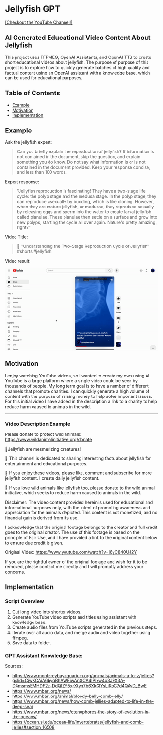 # Jellyfish GPT 
[[Checkout the YouTube Channel!]](https://www.youtube.com/watch?v=-zABWWJjvCc)
## AI Generated Educational Video Content About Jellyfish 
This project uses FFPMEG, OpenAI Assistants, and OpenAI TTS to create short educational videos about jellyfish. The purpose of purpose of this project is to explore how to quickly generate batches of high quality and factual content using an OpenAI assistant with a knowledge base, which can be used for educational purposes. 


## Table of Contents
- [Example](#example)
- [Motivation](#motivation)
- [Implementation](#implementation)

## Example

Ask the jellyfish expert:
> Can you briefly explain the reproduction of jellyfish? If information is not contained in the document, skip the question, and explain something you do know. Do not say what information is or is not contained in the document provided. Keep your response concise, and less than 100 words.

Expert response:
> "Jellyfish reproduction is fascinating! They have a two-stage life cycle: the polyp stage and the medusa stage. In the polyp stage, they can reproduce asexually by budding, which is like cloning. However, when they are mature jellyfish, or medusae, they reproduce sexually by releasing eggs and sperm into the water to create larval jellyfish called planulae. These planulae then settle on a surface and grow into new polyps, starting the cycle all over again. Nature's pretty amazing, right?"

Video Title: 
> 🪼 "Understanding the Two-Stage Reproduction Cycle of Jellyfish" #shorts #jellyfish

Video result:

![alt text](youtube.gif)

## Motivation
I enjoy watching YouTube videos, so I wanted to create my own using AI. YouTube is a large platform where a single video could be seen by thousands of people. My long term goal is to have a number of different channels that promote charities. I can quickly generate a high volume of content with the purpose of raising money to help solve important issues. For this initial video I have added in the description a link to a charity to help reduce harm caused to animals in the wild. 

--- 
### Video Description Example

Please donate to protect wild animals: https://www.wildanimalinitiative.org/donate

🪼Jellyfish are mesmerizing creatures! 

🪼 This channel is dedicated to sharing interesting facts about jellyfish for entertainment and educational purposes. 

🪼 If you enjoy these videos, please like, comment and subscribe for more jellyfish content. I create daily jellyfish content. 

🪼 If you love wild animals like jellyfish too, please donate to the wild animal initiative, which seeks to reduce harm caused to animals in the wild.

Disclaimer:
The video content provided herein is used for educational and informational purposes only, with the intent of promoting awareness and appreciation for the animals depicted. This content is not monetized, and no financial gain is derived from its use.

I acknowledge that the original footage belongs to the creator and full credit goes to the original creator. The use of this footage is based on the principle of Fair Use, and I have provided a link to the original content below to ensure due credit is given.

Original Video: https://www.youtube.com/watch?v=I6yC840UJ2Y

If you are the rightful owner of the original footage and wish for it to be removed, please contact me directly and I will promptly address your concerns.

## Implementation

### Script Overview
1. Cut long video into shorter videos.
2. Generate YouTube video scripts and titles using assistant with knowledge base.
3. Create audio files from YouTube scripts generated in the previous steps.
4. Iterate over all audio data, and merge audio and video together using ffmpeg.
5. Save data to folder.



### GPT Assistant Knowledge Base:
Sources: 
- https://www.montereybayaquarium.org/animals/animals-a-to-z/jellies?gclid=CjwKCAiA6byqBhAWEiwAnGCA4IPlxw4o3J9X3A-D4msmsEMHDF2z-DdQIZY5xrXtyn7b6XkGlYsLiRoC7d4QAvD_BwE
- https://www.mbari.org/news/
- https://www.mbari.org/animal/bloody-belly-comb-jelly/
- https://www.mbari.org/news/how-comb-jellies-adapted-to-life-in-the-deep-sea/
- https://www.mbari.org/news/ctenophores-the-story-of-evolution-in-the-oceans/
- https://ocean.si.edu/ocean-life/invertebrates/jellyfish-and-comb-jellies#section_16508



